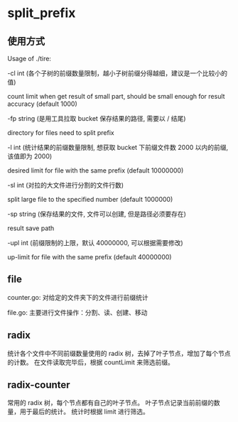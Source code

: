 # split_prefix

## 使用方式

Usage of ./tire:

-cl int (各个子树的前缀数量限制，越小子树前缀分得越细，建议是一个比较小的值)

count limit when get result of small part, should be small enough for result accuracy (default 1000)

-fp string (是用工具拉取 bucket 保存结果的路径, 需要以 / 结尾)

directory for files need to split prefix

-l int (统计结果的前缀数量限制, 想获取 bucket 下前缀文件数 2000 以内的前缀, 该值即为 2000)

desired limit for file with the same prefix (default 10000000)

-sl int (对拉的大文件进行分割的文件行数)

split large file to the specified number (default 1000000)

-sp string (保存结果的文件, 文件可以创建, 但是路径必须要存在)

result save path

-upl int (前缀限制的上限，默认 40000000, 可以根据需要修改)

up-limit for file with the same prefix (default 40000000)

## file

counter.go: 对给定的文件夹下的文件进行前缀统计

file.go: 主要进行文件操作：分割、读、创建、移动

## radix

统计各个文件中不同前缀数量使用的 radix 树，去掉了叶子节点，增加了每个节点的计数。
在文件读取完毕后，根据 countLimit 来筛选前缀。

## radix-counter

常用的 radix 树，每个节点都有自己的叶子节点。
叶子节点记录当前前缀的数量，用于最后的统计。
统计时根据 limit 进行筛选。
